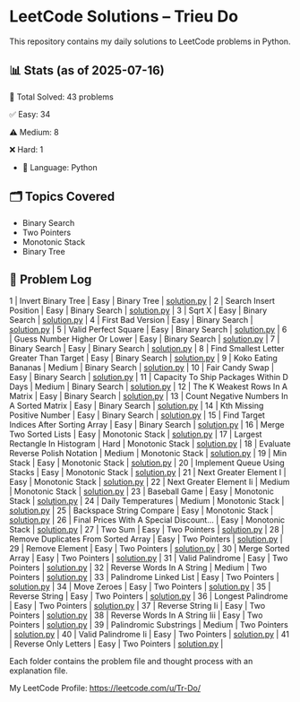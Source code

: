 # LeetCode Solutions – Trieu Do

This repository contains my daily solutions to LeetCode problems in Python.

## 📊 Stats (as of 2025-07-16)
🧠 Total Solved: 43 problems

✅ Easy: 34

⚠️ Medium: 8

❌ Hard: 1

- 💬 Language: Python

## 🗂 Topics Covered
- Binary Search
- Two Pointers
- Monotonic Stack
- Binary Tree   

## 📁 Problem Log

1  | Invert Binary Tree                        | Easy         | Binary Tree      | [solution.py](./binary-tree/226-invert-binary-tree/solution.py) |
2  | Search Insert Position                    | Easy         | Binary Search    | [solution.py](./binary_search/35-search-insert-position/solution.py) |
3  | Sqrt X                                    | Easy         | Binary Search    | [solution.py](./binary_search/69-sqrt-x/solution.py) |
4  | First Bad Version                         | Easy         | Binary Search    | [solution.py](./binary_search/278-first-bad-version/solution.py) |
5  | Valid Perfect Square                      | Easy         | Binary Search    | [solution.py](./binary_search/367-valid-perfect-square/solution.py) |
6  | Guess Number Higher Or Lower              | Easy         | Binary Search    | [solution.py](./binary_search/374-guess-number-higher-or-lower/solution.py) |
7  | Binary Search                             | Easy         | Binary Search    | [solution.py](./binary_search/704-binary-search/solution.py) |
8  | Find Smallest Letter Greater Than Target  | Easy         | Binary Search    | [solution.py](./binary_search/744-find-smallest-letter-greater-than-target/solution.py) |
9  | Koko Eating Bananas                       | Medium       | Binary Search    | [solution.py](./binary_search/875-koko-eating-bananas/solution.py) |
10 | Fair Candy Swap                           | Easy         | Binary Search    | [solution.py](./binary_search/888-fair-candy-swap/solution.py) |
11 | Capacity To Ship Packages Within D Days   | Medium       | Binary Search    | [solution.py](./binary_search/1011-capacity-to-ship-packages-within-d-days/solution.py) |
12 | The K Weakest Rows In A Matrix            | Easy         | Binary Search    | [solution.py](./binary_search/1337-the-k-weakest-rows-in-a-matrix/solution.py) |
13 | Count Negative Numbers In A Sorted Matrix | Easy         | Binary Search    | [solution.py](./binary_search/1351-count-negative-numbers-in-a-sorted-matrix/solution.py) |
14 | Kth Missing Positive Number               | Easy         | Binary Search    | [solution.py](./binary_search/1539-kth-missing-positive-number/solution.py) |
15 | Find Target Indices After Sorting Array   | Easy         | Binary Search    | [solution.py](./binary_search/2089-find-target-indices-after-sorting-array/solution.py) |
16 | Merge Two Sorted Lists                    | Easy         | Monotonic Stack  | [solution.py](./monotic-stack/21-merge-two-sorted-lists/solution.py) |
17 | Largest Rectangle In Histogram            | Hard         | Monotonic Stack  | [solution.py](./monotic-stack/84-largest-rectangle-in-histogram/solution.py) |
18 | Evaluate Reverse Polish Notation          | Medium       | Monotonic Stack  | [solution.py](./monotic-stack/150-evaluate-reverse-polish-notation/solution.py) |
19 | Min Stack                                 | Easy         | Monotonic Stack  | [solution.py](./monotic-stack/155-min-stack/solution.py) |
20 | Implement Queue Using Stacks              | Easy         | Monotonic Stack  | [solution.py](./monotic-stack/232-implement-queue-using-stacks/solution.py) |
21 | Next Greater Element I                    | Easy         | Monotonic Stack  | [solution.py](./monotic-stack/496-next-greater-element-i/solution.py) |
22 | Next Greater Element Ii                   | Medium       | Monotonic Stack  | [solution.py](./monotic-stack/503-next-greater-element-ii/solution.py) |
23 | Baseball Game                             | Easy         | Monotonic Stack  | [solution.py](./monotic-stack/682-baseball-game/solution.py) |
24 | Daily Temperatures                        | Medium       | Monotonic Stack  | [solution.py](./monotic-stack/739-daily-temperatures/solution.py) |
25 | Backspace String Compare                  | Easy         | Monotonic Stack  | [solution.py](./monotic-stack/844-backspace-string-compare/solution.py) |
26 | Final Prices With A Special Discount...   | Easy         | Monotonic Stack  | [solution.py](./monotic-stack/1475-final-prices-with-a-special-discount-in-a-shop/solution.py) |
27 | Two Sum                                   | Easy         | Two Pointers     | [solution.py](./two-pointers/1-two-sum/solution.py) |
28 | Remove Duplicates From Sorted Array       | Easy         | Two Pointers     | [solution.py](./two-pointers/26-remove-duplicates-from-sorted-array/solution.py) |
29 | Remove Element                            | Easy         | Two Pointers     | [solution.py](./two-pointers/27-remove-element/solution.py) |
30 | Merge Sorted Array                        | Easy         | Two Pointers     | [solution.py](./two-pointers/88-merge-sorted-array/solution.py) |
31 | Valid Palindrome                          | Easy         | Two Pointers     | [solution.py](./two-pointers/125-valid-palindrome/solution.py) |
32 | Reverse Words In A String                 | Medium       | Two Pointers     | [solution.py](./two-pointers/151-reverse-words-in-a-string/solution.py) |
33 | Palindrome Linked List                    | Easy         | Two Pointers     | [solution.py](./two-pointers/234-palindrome-linked-list/solution.py) |
34 | Move Zeroes                               | Easy         | Two Pointers     | [solution.py](./two-pointers/283-move-zeroes/solution.py) |
35 | Reverse String                            | Easy         | Two Pointers     | [solution.py](./two-pointers/344-reverse-string/solution.py) |
36 | Longest Palindrome                        | Easy         | Two Pointers     | [solution.py](./two-pointers/409-longest-palindrome/solution.py) |
37 | Reverse String Ii                         | Easy         | Two Pointers     | [solution.py](./two-pointers/541-reverse-string-ii/solution.py) |
38 | Reverse Words In A String Iii             | Easy         | Two Pointers     | [solution.py](./two-pointers/557-reverse-words-in-a-string-iii/solution.py) |
39 | Palindromic Substrings                    | Medium       | Two Pointers     | [solution.py](./two-pointers/647-palindromic-substrings/solution.py) |
40 | Valid Palindrome Ii                       | Easy         | Two Pointers     | [solution.py](./two-pointers/680-valid-palindrome-ii/solution.py) |
41 | Reverse Only Letters                      | Easy         | Two Pointers     | [solution.py](./two-pointers/917-reverse-only-letters/solution.py) |

Each folder contains the problem file and thought process with an explanation file.

My LeetCode Profile:
https://leetcode.com/u/Tr-Do/